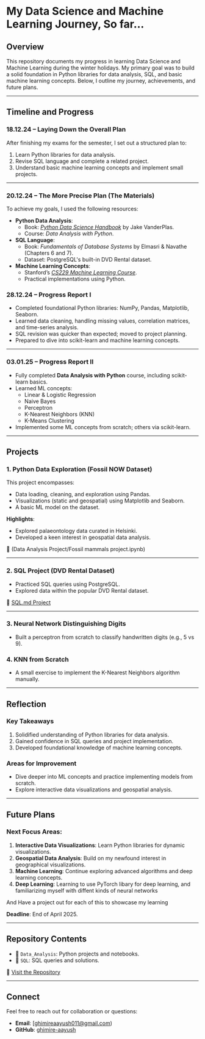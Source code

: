 # My Data Science and Machine Learning Journey, So far...

## Overview
This repository documents my progress in learning Data Science and Machine Learning during the winter holidays. My primary goal was to build a solid foundation in Python libraries for data analysis, SQL, and basic machine learning concepts. Below, I outline my journey, achievements, and future plans.

---

## Timeline and Progress

### **18.12.24 – Laying Down the Overall Plan**
After finishing my exams for the semester, I set out a structured plan to:
1. Learn Python libraries for data analysis.
2. Revise SQL language and complete a related project.
3. Understand basic machine learning concepts and implement small projects.

---

### **20.12.24 – The More Precise Plan (The Materials)**

To achieve my goals, I used the following resources:
- **Python Data Analysis**: 
  - Book: *[Python Data Science Handbook](https://jakevdp.github.io/PythonDataScienceHandbook/)* by Jake VanderPlas.
  - Course: *Data Analysis with Python*.
- **SQL Language**: 
  - Book: *Fundamentals of Database Systems* by Elmasri & Navathe (Chapters 6 and 7).
  - Dataset: PostgreSQL's built-in DVD Rental dataset.
- **Machine Learning Concepts**: 
  - Stanford’s *[CS229 Machine Learning Course](https://cs229.stanford.edu/)*.
  - Practical implementations using Python.

### **28.12.24 – Progress Report I**
- Completed foundational Python libraries: NumPy, Pandas, Matplotlib, Seaborn.
- Learned data cleaning, handling missing values, correlation matrices, and time-series analysis.
- SQL revision was quicker than expected; moved to project planning.
- Prepared to dive into scikit-learn and machine learning concepts.

---

### **03.01.25 – Progress Report II**
- Fully completed **Data Analysis with Python** course, including scikit-learn basics.
- Learned ML concepts:
  - Linear & Logistic Regression
  - Naive Bayes
  - Perceptron
  - K-Nearest Neighbors (KNN)
  - K-Means Clustering
- Implemented some ML concepts from scratch; others via scikit-learn.

---

## Projects

### **1. Python Data Exploration (Fossil NOW Dataset)**
This project encompasses:
- Data loading, cleaning, and exploration using Pandas.
- Visualizations (static and geospatial) using Matplotlib and Seaborn.
- A basic ML model on the dataset.

**Highlights**:
- Explored palaeontology data curated in Helsinki.
- Developed a keen interest in geospatial data analysis.

🔗 (Data Analysis Project/Fossil mammals project.ipynb)

---

### **2. SQL Project (DVD Rental Dataset)**
- Practiced SQL queries using PostgreSQL.
- Explored data within the popular DVD Rental dataset.

🔗 [SQL.md Project](https://github.com/ghimire-aayush/The-Start)

---

### **3. Neural Network Distinguishing Digits**
- Built a perceptron from scratch to classify handwritten digits (e.g., 5 vs 9).

### **4. KNN from Scratch**
- A small exercise to implement the K-Nearest Neighbors algorithm manually.

---

## Reflection

### **Key Takeaways**
1. Solidified understanding of Python libraries for data analysis.
2. Gained confidence in SQL queries and project implementation.
3. Developed foundational knowledge of machine learning concepts.

### **Areas for Improvement**
- Dive deeper into ML concepts and practice implementing models from scratch.
- Explore interactive data visualizations and geospatial analysis.

---

## Future Plans

### **Next Focus Areas**:
1. **Interactive Data Visualizations**: Learn Python libraries for dynamic visualizations.
2. **Geospatial Data Analysis**: Build on my newfound interest in geographical visualizations.
3. **Machine Learning**: Continue exploring advanced algorithms and deep learning concepts.
4. **Deep Learning**: Learning to use PyTorch libary for deep learning, and familiarizing myself with diffent kinds of neural networks

 And Have a project out for each of this to showcase my learning

**Deadline**: End of April 2025.

---

## Repository Contents
- 📂 `Data_Analysis`: Python projects and notebooks.
- 📂 `SQL`: SQL queries and solutions.

🔗 [Visit the Repository](https://github.com/ghimire-aayush/The-Start)

---

## Connect
Feel free to reach out for collaboration or questions:
- **Email**: [ghimireaayush011@gmail.com)
- **GitHub**: [ghimire-aayush](https://github.com/ghimire-aayush)
